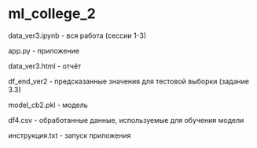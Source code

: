 # ml_college_2
 
data_ver3.ipynb - вся работа (сессии 1-3)

app.py - приложение 

data_ver3.html - отчёт

df_end_ver2 - предсказанные значения для тестовой выборки (задание 3.3)

model_cb2.pkl - модель

df4.csv - обработанные данные, используемые для обучения модели

инструкция.txt - запуск приложения
